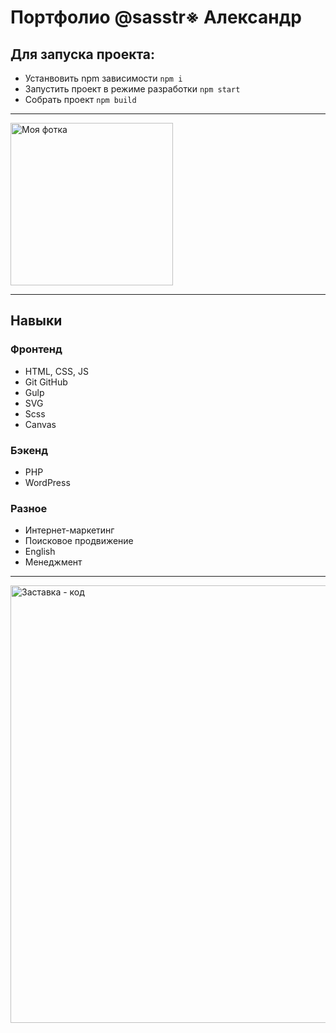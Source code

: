 # Портфолио @sasstr&#8251; Александр

## <b>Для запуска проекта: </b> 
* Устанвовить npm зависимости ```npm i```
* Запустить проект в режиме разработки ```npm start ```
* Собрать проект ```npm build ```
<hr>
<img src="build/img/sasstr.jpg" alt="Моя фотка" width="260" >
<hr>

## <b>Навыки</b>

### Фронтенд
* HTML, CSS, JS
* Git GitHub
* Gulp
* SVG
* Scss
* Canvas

### Бэкенд
* PHP
* WordPress

### Разное

* Интернет-маркетинг
* Поисковое продвижение
* English
* Менеджмент
<hr>
<img src="build/img/web-design.jpeg" alt="Заставка - код" width="700" >

